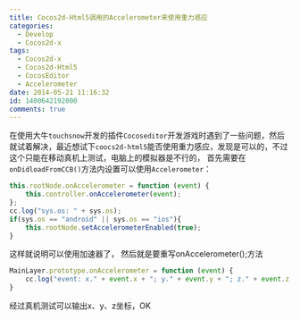 ```yaml
---
title: Cocos2d-Html5调用的Accelerometer来使用重力感应
categories:
  - Develop
  - Cocos2d-x
tags:
  - Cocos2d-x
  - Cocos2d-Html5
  - CocosEditor
  - Accelerometer
date: 2014-05-21 11:16:32
id: 1400642192000
comments: true
---
```


在使用大牛`touchsnow`开发的插件`Cocoseditor`开发游戏时遇到了一些问题，然后就试着解决，最近想试下`coocs2d-html5`能否使用重力感应，发现是可以的，不过这个只能在移动真机上测试，电脑上的模拟器是不行的，
首先需要在`onDidloadFromCCB()`方法内设置可以使用`Accelerometer`：
```javascript
this.rootNode.onAccelerometer = function (event) {
    this.controller.onAccelerometer(event);
};
cc.log("sys.os: " + sys.os);
if(sys.os == "android" || sys.os == "ios"){
    this.rootNode.setAccelerometerEnabled(true);
}
```
这样就说明可以使用加速器了，
然后就是要重写onAccelerometer();方法
```javascript
MainLayer.prototype.onAccelerometer = function (event) {
    cc.log("event: x." + event.x + "; y." + event.y + "; z." + event.z);
}
```

经过真机测试可以输出x、y、z坐标，OK